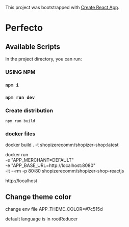 This project was bootstrapped with [Create React App](https://github.com/facebook/create-react-app).

# Perfecto

## Available Scripts

In the project directory, you can run:

### USING NPM

### `npm i`

### `npm run dev`

### Create distribution

`npm run build`

### docker files ###

docker build . -t shopizerecomm/shopizer-shop:latest

docker run \
-e "APP_MERCHANT=DEFAULT" \
-e "APP_BASE_URL=http://localhost:8080" \
-it --rm -p 80:80 shopizerecomm/shopizer-shop-reactjs

http://localhost

## Change theme color

change env file
APP_THEME_COLOR=#7c515d


default language is in rootReducer